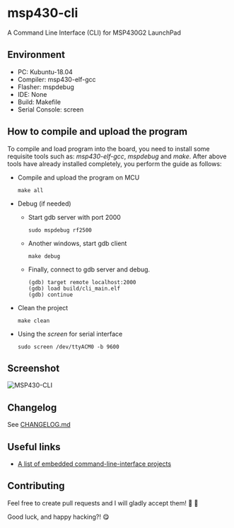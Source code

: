 # msp430-cli

A Command Line Interface (CLI) for MSP430G2 LaunchPad

## Environment

* PC:        Kubuntu-18.04
* Compiler:  msp430-elf-gcc
* Flasher:   mspdebug
* IDE:       None
* Build:     Makefile
* Serial Console: screen

## How to compile and upload the program

To compile and load program into the board, you need to install some requisite tools such as: *msp430-elf-gcc*, *mspdebug* and *make*.
After above tools have already installed completely, you perform the guide as follows:

* Compile and upload the program on MCU

  ```shell
  make all
  ```

* Debug (if needed)

  * Start gdb server with port 2000

    ```shell
    sudo mspdebug rf2500
    ```

  * Another windows, start gdb client

    ```shell
    make debug
    ```

  * Finally, connect to gdb server and debug.

    ```shell
    (gdb) target remote localhost:2000
    (gdb) load build/cli_main.elf
    (gdb) continue
    ```

* Clean the project

  ```shell
  make clean
  ```

* Using the *screen* for serial interface

  ```shell
  sudo screen /dev/ttyACM0 -b 9600
  ```

## Screenshot

![MSP430-CLI](https://raw.githubusercontent.com/nhivp/msp430-cli/master/docs/imgs/msp430-cli.png "MSP430-CLI")

## Changelog

See [CHANGELOG.md](CHANGELOG.md)

## Useful links

* [A list of embedded command-line-interface projects](http://www.dalescott.net/an-embedded-command-line-interface/)

## Contributing
Feel free to create pull requests and I will gladly accept them! :clap: :clap:

Good luck, and happy hacking?! :yum:
